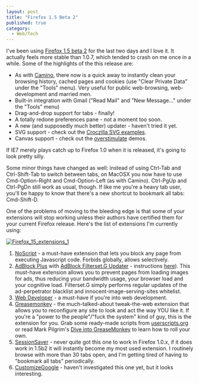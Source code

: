 ```yaml
---
layout: post
title: "Firefox 1.5 Beta 2"
published: true
category:
  - Web/Tech
---
```

<p>I've been using <a href="http://www.mozilla.org/projects/firefox/">Firefox 1.5 beta 2</a> for the last two days and I love it. It actually feels more stable than 1.0.7, which tended to crash on me once in a while. Some of the highlights of the this release are:</p>

<ul><li>As with <a href="http://www.caminobrowser.org/">Camino</a>, there now is a quick away to instantly clean your browsing history, cached pages and cookies (use &quot;Clear Private Data&quot; under the &quot;Tools&quot; menu). Very useful for public web-browsing, web-development and married men.</li>

<li>Built-in integration with Gmail (&quot;Read Mail&quot; and &quot;New Message...&quot; under the &quot;Tools&quot; menu)</li>

<li>Drag-and-drop support for tabs - finally!</li>

<li>A totally redone preferences pane - not a moment too soon.</li>

<li>A new (and supposedly much better) updater - haven't tried it yet.</li>

<li>SVG support - check out the <a href="http://www.croczilla.com/svg/samples/">Croczilla SVG examples</a>.</li>

<li>Canvas support - check out the <a href="http://overstimulate.com/projects/canvas/">overstimulate</a> demos.</li></ul>

<p>If IE7 merely plays catch up to Firefox 1.0 when it is released, it's going to look pretty silly.</p>

<p>Some minor things have changed as well: instead of using Ctrl-Tab and Ctrl-Shift-Tab to switch between tabs, on MacOSX you now have to use Cmd-Option-Right and Cmd-Option-Left (as with Camino). Ctrl-PgUp and Ctrl-PgDn still work as usual, though. If like me you're a heavy tab user, you'll be happy to know that there's a new shortcut to bookmark all tabs: Cmd-Shift-D.</p>

<p>One of the problems of moving to the bleeding edge is that some of your extensions will stop working unless their authors have certified them for your current Firefox release. Here's the list of extensions I'm currently using:</p>

<p><a onclick="window.open(this.href, '_blank', 'width=345,height=379,scrollbars=no,resizable=no,toolbar=no,directories=no,location=no,menubar=no,status=no,left=0,top=0'); return false" href="http://olifante.blogs.com/covil/images/firefox_15_extensions.png"><p><img border="0" src="http://olifante.blogs.com/photos/uncategorized/firefox_15_extensions_1.png" title="Firefox_15_extensions_1" alt="Firefox_15_extensions_1" />
</p></a>
</p>

<ol>

<li><a href="https://addons.mozilla.org/extensions/moreinfo.php?id=722&amp;application=firefox">NoScript</a> - a must-have extension that lets you block any page from executing Javascript code. Forbids globally, allows selectively.</li>

<li><a href="http://bene.sitesled.com/adblock.htm">AdBlock Plus</a> with <a href="https://addons.mozilla.org/extensions/moreinfo.php?id=1136">AdBlock Filterset.G Updater</a> - instructions <a href="http://www.extensionsmirror.nl/index.php?showtopic=774">here</a>). This must-have extension allows you to prevent pages from loading images for ads, thus reducing your bandwidth usage, your browser load and your cognitive load. Filterset.G simply performs regular updates of the ad-perpetrator blacklist and innocent-image-serving-sites whitelist.</li>

<li><a href="https://addons.mozilla.org/extensions/moreinfo.php?id=60">Web Developer</a> - a must-have if you're into web development.</li>

<li><a href="https://addons.mozilla.org/extensions/moreinfo.php?id=748">Greasemonkey</a> - the much-talked-about tweak-the-web extension that allows you to reconfigure any site to look and act the way YOU like it. If you're a &quot;power to the people&quot;/&quot;fuck the system&quot; kind of guy, this is the extension for you. Grab some ready-made scripts from <a href="http://userscripts.org/">userscripts.org</a> or read Mark Pilgrim's <a href="http://diveintogreasemonkey.org/">Dive into GreaseMonkey</a> to learn how to roll your own.</li>

<li><a href="https://addons.mozilla.org/extensions/moreinfo.php?id=436">SessionSaver</a> - never quite got this one to work in Firefox 1.0.x, if it does work in 1.5b2 it will instantly become my most used extension. I routinely browse with more than 30 tabs open, and I'm getting tired of having to &quot;bookmark all tabs&quot; periodically.</li>

<li><a href="https://addons.mozilla.org/extensions/moreinfo.php?id=743&amp;application=firefox">CustomizeGoogle</a> - haven't investigated this one yet, but it looks interesting.</li>

</ol>
 

